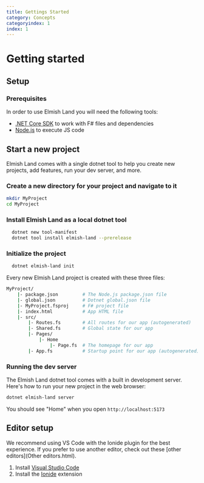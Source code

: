 ```yaml
---
title: Gettings Started
category: Concepts
categoryindex: 1
index: 1
---
```

# Getting started

## Setup

### Prerequisites
In order to use Elmish Land you will need the following tools:

* [.NET Core SDK](https://dotnet.microsoft.com/en-us/) to work with F# files and dependencies
* [Node.js](https://nodejs.org/en) to execute JS code

## Start a new project
Elmish Land comes with a single dotnet tool to help you create new projects, add features, run your dev server, and more.

### Create a new directory for your project and navigate to it

```bash
mkdir MyProject
cd MyProject
```

### Install Elmish Land as a local dotnet tool

```bash
  dotnet new tool-manifest
  dotnet tool install elmish-land --prerelease
```

### Initialize the project

```bash
  dotnet elmish-land init
```

Every new Elmish Land project is created with these three files:

```bash
MyProject/
    |- package.json         # The Node.js package.json file
    |- global.json          # Dotnet global.json file
    |- MyProject.fsproj     # F# project file
    |- index.html           # App HTML file
    |- src/
        |- Routes.fs        # All routes for our app (autogenerated)
        |- Shared.fs        # Global state for our app 
        |- Pages/
            |- Home
                |- Page.fs  # The homepage for our app
        |- App.fs           # Startup point for our app (autogenerated)
```

### Running the dev server

The Elmish Land dotnet tool comes with a built in development server. Here's how to run your new project in the web browser:

```bash
dotnet elmish-land server
```

You should see "Home" when you open `http://localhost:5173`

## Editor setup

We recommend using VS Code with the Ionide plugin for the best experience. If you prefer to use another editor, check out these [other editors](Other editors.html).

1. Install [Visual Studio Code](https://code.visualstudio.com/)
2. Install the [Ionide](https://ionide.io/Editors/Code/overview.html) extension
